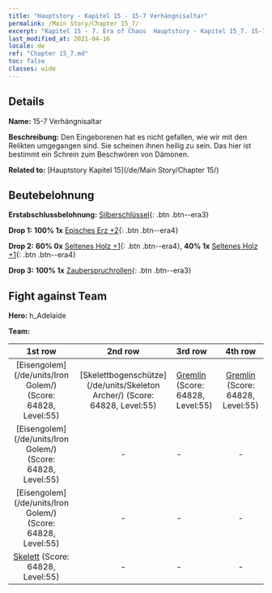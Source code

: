 ```yaml
---
title: "Hauptstory - Kapitel 15 - 15-7 Verhängnisaltar"
permalink: /Main Story/Chapter 15_7/
excerpt: "Kapitel 15 - 7. Era of Chaos  Hauptstory - Kapitel 15_7. 15-7 Verhängnisaltar"
last_modified_at: 2021-04-16
locale: de
ref: "Chapter 15_7.md"
toc: false
classes: wide
---
```


## Details

 **Name:** 15-7 Verhängnisaltar

 **Beschreibung:** Den Eingeborenen hat es nicht gefallen, wie wir mit den Relikten umgegangen sind. Sie scheinen ihnen heilig zu sein. Das hier ist bestimmt ein Schrein zum Beschwören von Dämonen.

 **Related to:** [Hauptstory Kapitel 15](/de/Main Story/Chapter 15/)

## Beutebelohnung

 **Erstabschlussbelohnung:** [Silberschlüssel](/de/Items/con_693/){: .btn .btn--era3}

 **Drop 1:** **100% 1x** [Episches Erz +2](/de/Items/mat_47/){: .btn .btn--era4}

 **Drop 2:** **60% 0x** [Seltenes Holz +1](/de/Items/mat_41/){: .btn .btn--era4}, **40% 1x** [Seltenes Holz +1](/de/Items/mat_41/){: .btn .btn--era4}

 **Drop 3:** **100% 1x** [Zauberspruchrollen](/de/Items/con_694/){: .btn .btn--era3}


## Fight against Team
 **Hero:** h_Adelaide

 **Team:**


  | 1st row | 2nd row | 3rd row | 4th row |
  |:----:|:----:|:----|:----:|
  | [Eisengolem](/de/units/Iron Golem/) (Score: 64828, Level:55)  | [Skelettbogenschütze](/de/units/Skeleton Archer/) (Score: 64828, Level:55)  | [Gremlin](/de/units/Gremlin/) (Score: 64828, Level:55)  | [Gremlin](/de/units/Gremlin/) (Score: 64828, Level:55)  |
  | [Eisengolem](/de/units/Iron Golem/) (Score: 64828, Level:55)  | - | - | - |
  | [Eisengolem](/de/units/Iron Golem/) (Score: 64828, Level:55)  | - | - | - |
  | [Skelett](/de/units/Skeleton/) (Score: 64828, Level:55)  | - | - | - |



